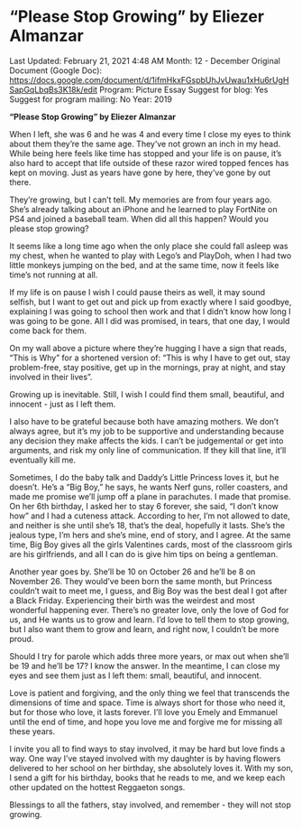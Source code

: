 # “Please Stop Growing” by Eliezer Almanzar

Last Updated: February 21, 2021 4:48 AM
Month: 12 - December
Original Document (Google Doc): https://docs.google.com/document/d/1ifmHkxFGspbUhJvUwau1xHu6rUgHSapGqLbqBs3K18k/edit
Program: Picture Essay
Suggest for blog: Yes
Suggest for program mailing: No
Year: 2019

**“Please Stop Growing” by Eliezer Almanzar**

When I left, she was 6 and he was 4 and every time I close my eyes to think about them they’re the same age. They’ve not grown an inch in my head. While being here feels like time has stopped and your life is on pause, it’s also hard to accept that life outside of these razor wired topped fences has kept on moving. Just as years have gone by here, they’ve gone by out there.

They’re growing, but I can’t tell. My memories are from four years ago. She’s already talking about an iPhone and he learned to play FortNite on PS4 and joined a baseball team. When did all this happen? Would you please stop growing?

It seems like a long time ago when the only place she could fall asleep was my chest, when he wanted to play with Lego’s and PlayDoh, when I had two little monkeys jumping on the bed, and at the same time, now it feels like time’s not running at all.

If my life is on pause I wish I could pause theirs as well, it may sound selfish, but I want to get out and pick up from exactly where I said goodbye, explaining I was going to school then work and that I didn’t know how long I was going to be gone. All I did was promised, in tears, that one day, I would come back for them.

On my wall above a picture where they’re hugging I have a sign that reads, “This is Why” for a shortened version of: “This is why I have to get out, stay problem-free, stay positive, get up in the mornings, pray at night, and stay involved in their lives”.

Growing up is inevitable. Still, I wish I could find them small, beautiful, and innocent - just as I left them.

I also have to be grateful because both have amazing mothers. We don’t always agree, but it’s my job to be supportive and understanding because any decision they make affects the kids. I can’t be judgemental or get into arguments, and risk my only line of communication. If they kill that line, it’ll eventually kill me.

Sometimes, I do the baby talk and Daddy’s Little Princess loves it, but he doesn’t. He’s a “Big Boy,” he says, he wants Nerf guns, roller coasters, and made me promise we’ll jump off a plane in parachutes. I made that promise. On her 6th birthday, I asked her to stay 6 forever, she said, “I don’t know how” and I had a cuteness attack. According to her, I’m not allowed to date, and neither is she until she’s 18, that’s the deal, hopefully it lasts. She’s the jealous type, I’m hers and she’s mine, end of story, and I agree. At the same time, Big Boy gives all the girls Valentines cards, most of the classroom girls are his girlfriends, and all I can do is give him tips on being a gentleman.

Another year goes by. She’ll be 10 on October 26 and he’ll be 8 on November 26. They would’ve been born the same month, but Princess couldn’t wait to meet me, I guess, and Big Boy was the best deal I got after a Black Friday. Experiencing their birth was the weirdest and most wonderful happening ever. There’s no greater love, only the love of God for us, and He wants us to grow and learn. I’d love to tell them to stop growing, but I also want them to grow and learn, and right now, I couldn’t be more proud.

Should I try for parole which adds three more years, or max out when she’ll be 19 and he’ll be 17? I know the answer. In the meantime, I can close my eyes and see them just as I left them: small, beautiful, and innocent.

Love is patient and forgiving, and the only thing we feel that transcends the dimensions of time and space. Time is always short for those who need it, but for those who love, it lasts forever. I’ll love you Emely and Emmanuel until the end of time, and hope you love me and forgive me for missing all these years.

I invite you all to find ways to stay involved, it may be hard but love finds a way. One way I’ve stayed involved with my daughter is by having flowers delivered to her school on her birthday, she absolutely loves it. With my son, I send a gift for his birthday, books that he reads to me, and we keep each other updated on the hottest Reggaeton songs.

Blessings to all the fathers, stay involved, and remember - they will not stop growing.